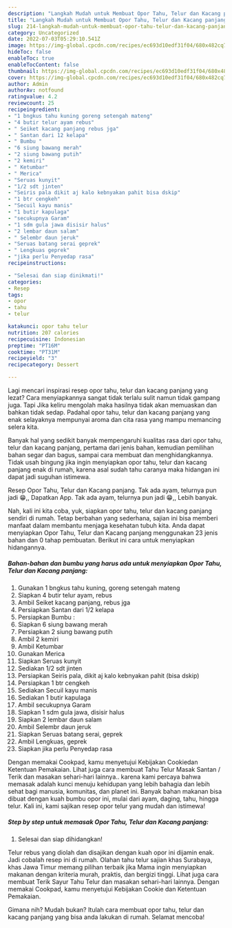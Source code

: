 ```yaml
---
description: "Langkah Mudah untuk Membuat Opor Tahu, Telur dan Kacang panjang yang Lezat Sekali"
title: "Langkah Mudah untuk Membuat Opor Tahu, Telur dan Kacang panjang yang Lezat Sekali"
slug: 214-langkah-mudah-untuk-membuat-opor-tahu-telur-dan-kacang-panjang-yang-lezat-sekali
category: Uncategorized
date: 2022-07-03T05:29:10.541Z
image: https://img-global.cpcdn.com/recipes/ec693d10edf31f04/680x482cq70/opor-tahu-telur-dan-kacang-panjang-foto-resep-utama.jpg
hideToc: false
enableToc: true
enableTocContent: false
thumbnail: https://img-global.cpcdn.com/recipes/ec693d10edf31f04/680x482cq70/opor-tahu-telur-dan-kacang-panjang-foto-resep-utama.jpg
cover: https://img-global.cpcdn.com/recipes/ec693d10edf31f04/680x482cq70/opor-tahu-telur-dan-kacang-panjang-foto-resep-utama.jpg
author: Admin
authorAv: notfound
ratingvalue: 4.2
reviewcount: 25
recipeingredient:
- "1 bngkus tahu kuning goreng setengah mateng"
- "4 butir telur ayam rebus"
- " Seiket kacang panjang rebus jga"
- " Santan dari 12 kelapa"
- " Bumbu "
- "6 siung bawang merah"
- "2 siung bawang putih"
- "2 kemiri"
- " Ketumbar"
- " Merica"
- "Seruas kunyit"
- "1/2 sdt jinten"
- "Seiris pala dikit aj kalo kebnyakan pahit bisa dskip"
- "1 btr cengkeh"
- "Secuil kayu manis"
- "1 butir kapulaga"
- "secukupnya Garam"
- "1 sdm gula jawa disisir halus"
- "2 lembar daun salam"
- " Selembr daun jeruk"
- "Seruas batang serai geprek"
- " Lengkuas geprek"
- "jika perlu Penyedap rasa"
recipeinstructions:

- "Selesai dan siap dinikmati!"
categories:
- Resep
tags:
- opor
- tahu
- telur

katakunci: opor tahu telur 
nutrition: 207 calories
recipecuisine: Indonesian
preptime: "PT16M"
cooktime: "PT31M"
recipeyield: "3"
recipecategory: Dessert

---
```



Lagi mencari inspirasi resep opor tahu, telur dan kacang panjang yang lezat? Cara menyiapkannya sangat tidak terlalu sulit namun tidak gampang juga. Tapi Jika keliru mengolah maka hasilnya tidak akan memuaskan dan bahkan tidak sedap. Padahal opor tahu, telur dan kacang panjang yang enak selayaknya mempunyai aroma dan cita rasa yang mampu memancing selera kita.


Banyak hal yang sedikit banyak mempengaruhi kualitas rasa dari opor tahu, telur dan kacang panjang, pertama dari jenis bahan, kemudian pemilihan bahan segar dan bagus, sampai cara membuat dan menghidangkannya. Tidak usah bingung jika ingin menyiapkan opor tahu, telur dan kacang panjang enak di rumah, karena asal sudah tahu caranya maka hidangan ini dapat jadi suguhan istimewa.

Resep Opor Tahu, Telur dan Kacang panjang. Tak ada ayam, telurnya pun jadi 😁,, Dapatkan App. Tak ada ayam, telurnya pun jadi 😁,, Lebih banyak.


Nah, kali ini kita coba, yuk, siapkan opor tahu, telur dan kacang panjang sendiri di rumah. Tetap berbahan yang sederhana, sajian ini bisa memberi manfaat dalam membantu menjaga kesehatan tubuh kita. Anda dapat menyiapkan Opor Tahu, Telur dan Kacang panjang menggunakan 23 jenis bahan dan 0 tahap pembuatan. Berikut ini cara untuk menyiapkan hidangannya.

<!--inarticleads1-->

##### Bahan-bahan dan bumbu yang harus ada untuk menyiapkan Opor Tahu, Telur dan Kacang panjang:

1. Gunakan 1 bngkus tahu kuning, goreng setengah mateng
1. Siapkan 4 butir telur ayam, rebus
1. Ambil  Seiket kacang panjang, rebus jga
1. Persiapkan  Santan dari 1/2 kelapa
1. Persiapkan  Bumbu :
1. Siapkan 6 siung bawang merah
1. Persiapkan 2 siung bawang putih
1. Ambil 2 kemiri
1. Ambil  Ketumbar
1. Gunakan  Merica
1. Siapkan Seruas kunyit
1. Sediakan 1/2 sdt jinten
1. Persiapkan Seiris pala, dikit aj kalo kebnyakan pahit (bisa dskip)
1. Persiapkan 1 btr cengkeh
1. Sediakan Secuil kayu manis
1. Sediakan 1 butir kapulaga
1. Ambil secukupnya Garam
1. Siapkan 1 sdm gula jawa, disisir halus
1. Siapkan 2 lembar daun salam
1. Ambil  Selembr daun jeruk
1. Siapkan Seruas batang serai, geprek
1. Ambil  Lengkuas, geprek
1. Siapkan jika perlu Penyedap rasa


Dengan memakai Cookpad, kamu menyetujui Kebijakan Cookiedan Ketentuan Pemakaian. Lihat juga cara membuat Tahu Telur Masak Santan / Terik dan masakan sehari-hari lainnya.. karena kami percaya bahwa memasak adalah kunci menuju kehidupan yang lebih bahagia dan lebih sehat bagi manusia, komunitas, dan planet ini. Banyak bahan makanan bisa dibuat dengan kuah bumbu opor ini, mulai dari ayam, daging, tahu, hingga telur. Kali ini, kami sajikan resep opor telur yang mudah dan istimewa! 

<!--inarticleads2-->

##### Step by step untuk memasak Opor Tahu, Telur dan Kacang panjang:


1. Selesai dan siap dihidangkan!

Telur rebus yang diolah dan disajikan dengan kuah opor ini dijamin enak. Jadi cobalah resep ini di rumah. Olahan tahu telur sajian khas Surabaya, khas Jawa Timur memang pilihan terbaik jika Mama ingin menyiapkan makanan dengan kriteria murah, praktis, dan bergizi tinggi. Lihat juga cara membuat Terik Sayur Tahu Telur dan masakan sehari-hari lainnya. Dengan memakai Cookpad, kamu menyetujui Kebijakan Cookie dan Ketentuan Pemakaian. 

Gimana nih? Mudah bukan? Itulah cara membuat opor tahu, telur dan kacang panjang yang bisa anda lakukan di rumah. Selamat mencoba!
